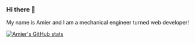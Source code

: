 ### Hi there 👋 

My name is Amier and I am a mechanical engineer turned web developer!

[![Amier's GitHub stats](https://github-readme-stats.vercel.app/api?username=amierfaudzi)](https://github.com/amierfaudzi/github-readme-stats)

<!--
**amierfaudzi/amierfaudzi** is a ✨ _special_ ✨ repository because its `README.md` (this file) appears on your GitHub profile.

Here are some ideas to get you started:

- 🔭 I’m currently working on ...
- 🌱 I’m currently learning ...
- 👯 I’m looking to collaborate on ...
- 🤔 I’m looking for help with ...
- 💬 Ask me about ...
- 📫 How to reach me: ...
- 😄 Pronouns: ...
- ⚡ Fun fact: ...
-->
